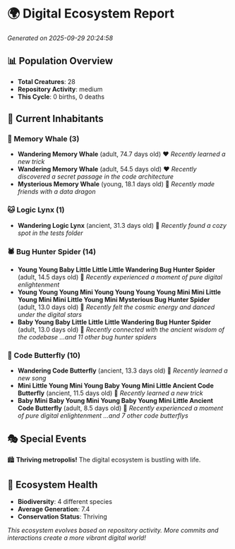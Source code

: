 # 🌍 Digital Ecosystem Report
*Generated on 2025-09-29 20:24:58*

## 📊 Population Overview
- **Total Creatures**: 28
- **Repository Activity**: medium
- **This Cycle**: 0 births, 0 deaths

## 👥 Current Inhabitants

### 🐋 Memory Whale (3)
- **Wandering Memory Whale** (adult, 74.7 days old) ❤️
  *Recently learned a new trick*
- **Wandering Memory Whale** (adult, 54.5 days old) ❤️
  *Recently discovered a secret passage in the code architecture*
- **Mysterious Memory Whale** (young, 18.1 days old) 💚
  *Recently made friends with a data dragon*

### 🐱 Logic Lynx (1)
- **Wandering Logic Lynx** (ancient, 31.3 days old) 💛
  *Recently found a cozy spot in the tests folder*

### 🕷️ Bug Hunter Spider (14)
- **Young Young Baby Little Little Little Wandering Bug Hunter Spider** (adult, 14.5 days old) 💚
  *Recently experienced a moment of pure digital enlightenment*
- **Young Young Young Mini Young Young Young Young Mini Mini Little Young Mini Mini Little Young Mini Mysterious Bug Hunter Spider** (adult, 13.0 days old) 💛
  *Recently felt the cosmic energy and danced under the digital stars*
- **Baby Young Baby Little Little Little Wandering Bug Hunter Spider** (adult, 13.0 days old) 💚
  *Recently connected with the ancient wisdom of the codebase*
  *...and 11 other bug hunter spiders*

### 🦋 Code Butterfly (10)
- **Wandering Code Butterfly** (ancient, 13.3 days old) 💛
  *Recently learned a new song*
- **Mini Little Young Mini Young Baby Young Mini Little Ancient Code Butterfly** (ancient, 11.5 days old) 💛
  *Recently learned a new trick*
- **Baby Mini Baby Young Mini Young Baby Young Mini Little Ancient Code Butterfly** (adult, 8.5 days old) 💚
  *Recently experienced a moment of pure digital enlightenment*
  *...and 7 other code butterflys*

## 🎭 Special Events

🏙️ **Thriving metropolis!** The digital ecosystem is bustling with life.

## 🔬 Ecosystem Health
- **Biodiversity**: 4 different species
- **Average Generation**: 7.4
- **Conservation Status**: Thriving

*This ecosystem evolves based on repository activity. More commits and interactions create a more vibrant digital world!*